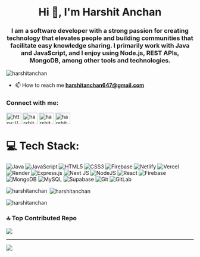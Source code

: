 <h1 align="center">Hi 👋, I'm Harshit Anchan</h1>
<h3 align="center">I am a software developer with a strong passion for creating technology that elevates people and building communities that facilitate easy knowledge sharing. I primarily work with Java and JavaScript, and I enjoy using Node.js, REST APIs, MongoDB, among other tools and technologies.</h3>

<p align="left"> <img src="https://komarev.com/ghpvc/?username=harshitanchan&label=Profile%20views&color=0e75b6&style=flat" alt="harshitanchan" /> </p>

- 📫 How to reach me **harshitanchan647@gmail.com**

<h3 align="left">Connect with me:</h3>
<p align="left">
<a href="https://twitter.com/https://x.com/harshitanchan02" target="blank"><img align="center" src="https://raw.githubusercontent.com/rahuldkjain/github-profile-readme-generator/master/src/images/icons/Social/twitter.svg" alt="https://x.com/harshitanchan02" height="30" width="40" /></a>
<a href="https://linkedin.com/in/harshitanchan" target="blank"><img align="center" src="https://raw.githubusercontent.com/rahuldkjain/github-profile-readme-generator/master/src/images/icons/Social/linked-in-alt.svg" alt="harshitanchan" height="30" width="40" /></a>
<a href="https://www.hackerrank.com/harshitanchan647" target="blank"><img align="center" src="https://raw.githubusercontent.com/rahuldkjain/github-profile-readme-generator/master/src/images/icons/Social/hackerrank.svg" alt="harshitanchan647" height="30" width="40" /></a>
<a href="https://www.leetcode.com/harshitanchan647" target="blank"><img align="center" src="https://raw.githubusercontent.com/rahuldkjain/github-profile-readme-generator/master/src/images/icons/Social/leet-code.svg" alt="harshitanchan647" height="30" width="40" /></a>
</p>


# 💻 Tech Stack:
![Java](https://img.shields.io/badge/java-%23ED8B00.svg?style=for-the-badge&logo=openjdk&logoColor=white) ![JavaScript](https://img.shields.io/badge/javascript-%23323330.svg?style=for-the-badge&logo=javascript&logoColor=%23F7DF1E) ![HTML5](https://img.shields.io/badge/html5-%23E34F26.svg?style=for-the-badge&logo=html5&logoColor=white) ![CSS3](https://img.shields.io/badge/css3-%231572B6.svg?style=for-the-badge&logo=css3&logoColor=white) ![Firebase](https://img.shields.io/badge/firebase-%23039BE5.svg?style=for-the-badge&logo=firebase) ![Netlify](https://img.shields.io/badge/netlify-%23000000.svg?style=for-the-badge&logo=netlify&logoColor=#00C7B7) ![Vercel](https://img.shields.io/badge/vercel-%23000000.svg?style=for-the-badge&logo=vercel&logoColor=white) ![Render](https://img.shields.io/badge/Render-%46E3B7.svg?style=for-the-badge&logo=render&logoColor=white) ![Express.js](https://img.shields.io/badge/express.js-%23404d59.svg?style=for-the-badge&logo=express&logoColor=%2361DAFB) ![Next JS](https://img.shields.io/badge/Next-black?style=for-the-badge&logo=next.js&logoColor=white) ![NodeJS](https://img.shields.io/badge/node.js-6DA55F?style=for-the-badge&logo=node.js&logoColor=white) ![React](https://img.shields.io/badge/react-%2320232a.svg?style=for-the-badge&logo=react&logoColor=%2361DAFB) ![Firebase](https://img.shields.io/badge/firebase-a08021?style=for-the-badge&logo=firebase&logoColor=ffcd34) ![MongoDB](https://img.shields.io/badge/MongoDB-%234ea94b.svg?style=for-the-badge&logo=mongodb&logoColor=white) ![MySQL](https://img.shields.io/badge/mysql-4479A1.svg?style=for-the-badge&logo=mysql&logoColor=white) ![Supabase](https://img.shields.io/badge/Supabase-3ECF8E?style=for-the-badge&logo=supabase&logoColor=white) ![Git](https://img.shields.io/badge/git-%23F05033.svg?style=for-the-badge&logo=git&logoColor=white) ![GitLab](https://img.shields.io/badge/gitlab-%23181717.svg?style=for-the-badge&logo=gitlab&logoColor=white)

<p><img align="left" src="https://github-readme-stats.vercel.app/api/top-langs?username=harshitanchan&show_icons=true&locale=en&layout=compact" alt="harshitanchan" /></p>

<p>&nbsp;<img align="center" src="https://github-readme-stats.vercel.app/api?username=harshitanchan&show_icons=true&locale=en" alt="harshitanchan" /></p>

<p><img align="center" src="https://github-readme-streak-stats.herokuapp.com/?user=harshitanchan&" alt="harshitanchan" /></p>










### 🔝 Top Contributed Repo
![](https://github-contributor-stats.vercel.app/api?username=HarshitAnchan&limit=5&theme=default&combine_all_yearly_contributions=true)

---
[![](https://visitcount.itsvg.in/api?id=HarshitAnchan&icon=5&color=0)](https://visitcount.itsvg.in)

<!-- Proudly created with GPRM ( https://gprm.itsvg.in ) -->
